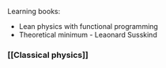 Learning books:
- Lean physics with functional programming 
- Theoretical minimum - Leaonard Susskind
### [[Classical physics]]
